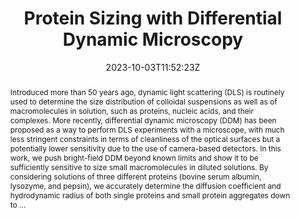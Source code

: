 ---
title: "Protein Sizing with Differential Dynamic Microscopy"
authors:
- Chiara Guidolin
- Christopher Heim
- Nathan B. P. Adams
- Philipp Baaske
- Valeria Rondelli
- admin
- Fabio Giavazzi

author_notes:
- ""
- ""
- ""
- ""
- ""
- "Corresponding author"
- "Corresponding author"
date: "2023-10-03T11:52:23Z"
doi: "10.1021/acs.macromol.3c00782"

# Schedule page publish date (NOT publication's date).
publishDate: "2024-04-15T00:00:00Z"

# Publication type.
# Legend: 0 = Uncategorized; 1 = Conference paper; 2 = Journal article;
# 3 = Preprint / Working Paper; 4 = Report; 5 = Book; 6 = Book section;
# 7 = Thesis; 8 = Patent
publication_types: ["article-journal"]

# Publication name and optional abbreviated publication name.
publication: "*Macromolecules* **56**, 8290-8297"
publication_short: "*Macromolecules* **56**, 8290-8297"

abstract: "Introduced more than 50 years ago, dynamic light scattering (DLS) is routinely used to determine the size distribution of colloidal suspensions as well as of macromolecules in solution, such as proteins, nucleic acids, and their complexes. More recently, differential dynamic microscopy (DDM) has been proposed as a way to perform DLS experiments with a microscope, with much less stringent constraints in terms of cleanliness of the optical surfaces but a potentially lower sensitivity due to the use of camera-based detectors. In this work, we push bright-field DDM beyond known limits and show it to be sufficiently sensitive to size small macromolecules in diluted solutions. By considering solutions of three different proteins (bovine serum albumin, lysozyme, and pepsin), we accurately determine the diffusion coefficient and hydrodynamic radius of both single proteins and small protein aggregates down to …"

# Summary. An optional shortened abstract.
summary:

tags:
#- tag1
#- tag2
featured: false

links:
#- name: Link
#  url: "link..."
#url_pdf: ''
#url_code: ''
#url_dataset: ''
#url_poster: ''
#url_project: ''
#url_slides: ''
#url_source: ''
#url_video: ''

# Featured image
# To use, add an image named `featured.jpg/png` to your page's folder. 
#image:
#  caption: ""
#  focal_point: ""
#  preview_only: false

# Associated Projects (optional).
#   Associate this publication with one or more of your projects.
#   Simply enter your project's folder or file name without extension.
#   E.g. `internal-project` references `content/project/internal-project/index.md`.
#   Otherwise, set `projects: []`.
projects: []

# Slides (optional).
#   Associate this publication with Markdown slides.
#   Simply enter your slide deck's filename without extension.
#   E.g. `slides: "example"` references `content/slides/example/index.md`.
#   Otherwise, set `slides: ""`.
slides:

# Comments (optional).
#   Enable comments in the page.
commentable: false
---